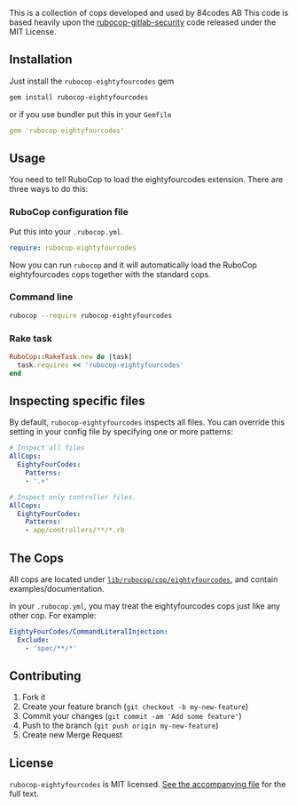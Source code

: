 This is a collection of cops developed and used by 84codes AB
This code is based heavily upon the [rubocop-gitlab-security](https://gitlab.com/gitlab-org/rubocop-gitlab-security)
code released under the MIT License.

## Installation

Just install the `rubocop-eightyfourcodes` gem

```bash
gem install rubocop-eightyfourcodes
```

or if you use bundler put this in your `Gemfile`

```yaml
gem 'rubocop-eightyfourcodes'
```

## Usage

You need to tell RuboCop to load the eightyfourcodes extension. There are three
ways to do this:

### RuboCop configuration file

Put this into your `.rubocop.yml`.

```yaml
require: rubocop-eightyfourcodes
```

Now you can run `rubocop` and it will automatically load the RuboCop eightyfourcodes
cops together with the standard cops.

### Command line

```bash
rubocop --require rubocop-eightyfourcodes
```

### Rake task

```ruby
RuboCop::RakeTask.new do |task|
  task.requires << 'rubocop-eightyfourcodes'
end
```

## Inspecting specific files

By default, `rubocop-eightyfourcodes` inspects all files. You can override this setting in your config file by specifying one or more patterns:

```yaml
# Inspect all files
AllCops:
  EightyFourCodes:
    Patterns:
    - '.+'
```

```yaml
# Inspect only controller files.
AllCops:
  EightyFourCodes:
    Patterns:
    - app/controllers/**/*.rb
```

## The Cops

All cops are located under
[`lib/rubocop/cop/eightyfourcodes`](lib/rubocop/cop/eightyfourcodes), and contain
examples/documentation.

In your `.rubocop.yml`, you may treat the eightyfourcodes cops just like any other
cop. For example:

```yaml
EightyFourCodes/CommandLiteralInjection:
  Exclude:
    - 'spec/**/*'
```

## Contributing

1. Fork it
2. Create your feature branch (`git checkout -b my-new-feature`)
3. Commit your changes (`git commit -am 'Add some feature'`)
4. Push to the branch (`git push origin my-new-feature`)
5. Create new Merge Request

## License

`rubocop-eightyfourcodes` is MIT licensed. [See the accompanying file](LICENSE.md) for
the full text.
